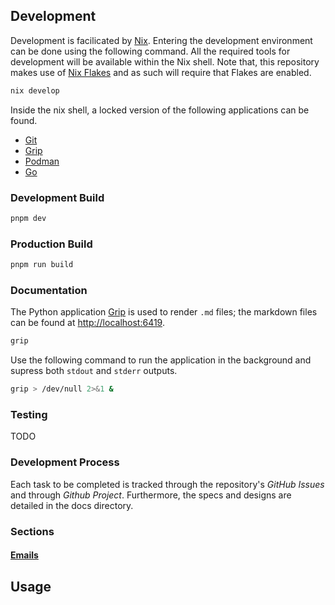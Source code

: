 ## Development

Development is facilicated by [Nix](https://nixos.org/). Entering the development environment can be done using the following command. All the required tools for development will be available within the Nix shell. Note that, this repository makes use of [Nix Flakes](https://nixos.wiki/wiki/Flakes) and as such will require that Flakes are enabled.
```bash
nix develop
```
Inside the nix shell, a locked version of the following applications can be found.
- [Git](https://git-scm.com/)
- [Grip](https://github.com/joeyespo/grip)
- [Podman](https://podman.io/)
- [Go](https://go.dev/)

### Development Build
```bash
pnpm dev

```
### Production Build
```bash
pnpm run build
```

### Documentation
The Python application [Grip](https://github.com/joeyespo/grip) is used to render `.md` files; the markdown files can be found at [http://localhost:6419](http://localhost:6419/).
```bash
grip
```
Use the following command to run the application in the background and supress both `stdout` and `stderr` outputs.
```bash
grip > /dev/null 2>&1 &
```
### Testing
TODO

### Development Process
Each task to be completed is tracked through the repository's *GitHub Issues* and through *Github Project*. Furthermore, the specs and designs are detailed in the docs directory.

### Sections
#### [Emails](docs/emailing.md)

## Usage
